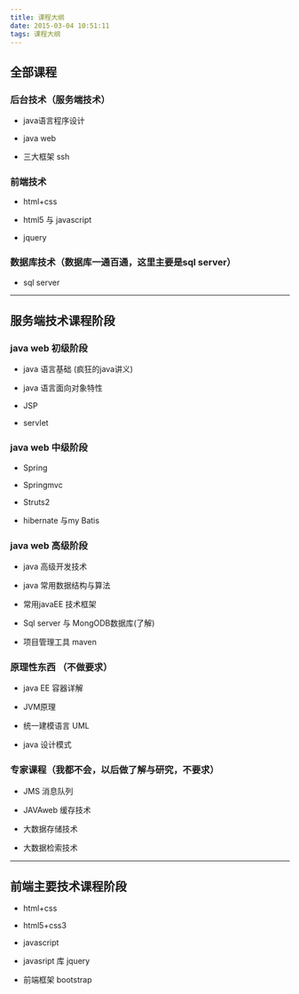 ```yaml
---
title: 课程大纲 
date: 2015-03-04 10:51:11
tags: 课程大纲
---
```

## 全部课程

### 后台技术（服务端技术）

- java语言程序设计

- java web

- 三大框架 ssh



### 前端技术

- html+css

- html5 与 javascript 

- jquery



### 数据库技术（数据库一通百通，这里主要是sql server）

- sql server



******



## 服务端技术课程阶段

### java web 初级阶段

- java 语言基础 (疯狂的java讲义)

- java 语言面向对象特性

- JSP

- servlet

### java web 中级阶段

- Spring 

- Springmvc

- Struts2

- hibernate 与my Batis

### java web 高级阶段

- java 高级开发技术

- java 常用数据结构与算法

- 常用javaEE 技术框架

- Sql server 与 MongODB数据库(了解)

- 项目管理工具 maven

### 原理性东西 （不做要求）

- java EE 容器详解

- JVM原理

- 统一建模语言 UML

- java 设计模式

### 专家课程（我都不会，以后做了解与研究，不要求）

- JMS 消息队列

- JAVAweb 缓存技术

- 大数据存储技术

- 大数据检索技术

*****

## 前端主要技术课程阶段

- html+css

- html5+css3

- javascript 

- javasript 库 jquery 

- 前端框架 bootstrap 